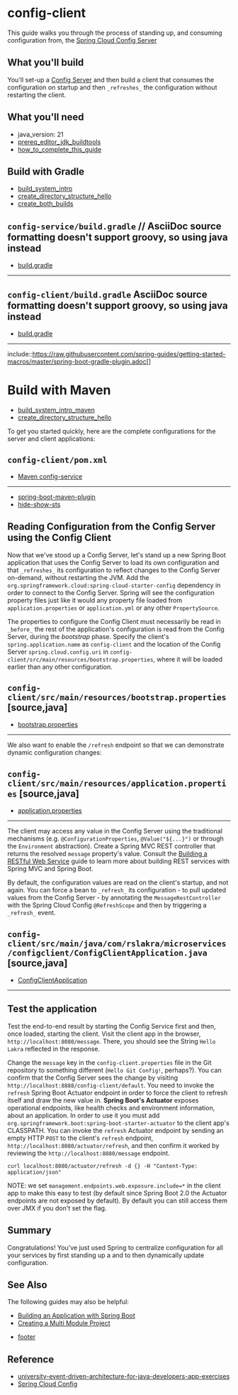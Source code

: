 # config-client

This guide walks you through the process of standing up, and consuming configuration from, the [Spring Cloud Config Server](http://cloud.spring.io/spring-cloud-config/spring-cloud-config.html)

## What you'll build

You'll set-up a [Config Server](http://cloud.spring.io/spring-cloud-config/spring-cloud-config.html) and then build a client that consumes the configuration on startup and then ```_refreshes_``` the configuration without restarting the client.

## What you'll need

- java_version: 21
- [prereq_editor_jdk_buildtools](https://raw.githubusercontent.com/spring-guides/getting-started-macros/master/prereq_editor_jdk_buildtools.adoc)
- [how_to_complete_this_guide](https://raw.githubusercontent.com/spring-guides/getting-started-macros/master/how_to_complete_this_guide.adoc)

## Build with Gradle

- [build_system_intro](https://raw.githubusercontent.com/spring-guides/getting-started-macros/master/build_system_intro.adoc)
- [create_directory_structure_hello](https://raw.githubusercontent.com/spring-guides/getting-started-macros/master/create_directory_structure_hello.adoc)
- [create_both_builds](https://raw.githubusercontent.com/spring-guides/getting-started-macros/master/create_both_builds.adoc)

`config-service/build.gradle`
// AsciiDoc source formatting doesn't support groovy, so using java instead
----
- [build.gradle](https://raw.githubusercontent.com/spring-guides/{project_id}/master/initial/config-service/build.gradle)
----

`config-client/build.gradle`
AsciiDoc source formatting doesn't support groovy, so using java instead
----
- [build.gradle](https://raw.githubusercontent.com/spring-guides/{project_id}/master/initial/config-client/build.gradle)
----

include::https://raw.githubusercontent.com/spring-guides/getting-started-macros/master/spring-boot-gradle-plugin.adoc[]

# Build with Maven

- [build_system_intro_maven](https://raw.githubusercontent.com/spring-guides/getting-started-macros/master/build_system_intro_maven.adoc)
- [create_directory_structure_hello](https://raw.githubusercontent.com/spring-guides/getting-started-macros/master/create_directory_structure_hello.adoc)

To get you started quickly, here are the complete configurations for the server and client applications:

`config-client/pom.xml`
----
- [Maven config-service](https://raw.githubusercontent.com/spring-guides/{project_id}/master/initial/config-client/pom.xml)
----

- [spring-boot-maven-plugin](https://raw.githubusercontent.com/spring-guides/getting-started-macros/master/spring-boot-maven-plugin.adoc)
- [hide-show-sts](https://raw.githubusercontent.com/spring-guides/getting-started-macros/master/hide-show-sts.adoc)

## Reading Configuration from the Config Server using the Config Client

Now that we've stood up a Config Server, let's stand up a new Spring Boot application that uses the Config Server to load its own configuration and that `_refreshes_` its  configuration to reflect changes to the Config Server on-demand, without restarting the JVM. Add the `org.springframework.cloud:spring-cloud-starter-config` dependency in order to connect to the Config Server. 
Spring will see the configuration property files just like it would any property file loaded from `application.properties` or `application.yml` or any other `PropertySource`.

The properties to configure the  Config Client must necessarily be read in `_before_` the rest of the application's configuration is read from the Config Server, during the _bootstrap_ phase. Specify the client's `spring.application.name` as `config-client` and the location of the Config Server `spring.cloud.config.uri` in `config-client/src/main/resources/bootstrap.properties`, where it will be loaded earlier than any other configuration.


`config-client/src/main/resources/bootstrap.properties`
[source,java]
----
- [bootstrap.properties](config-client/src/main/resources/bootstrap.properties)
----

We also want to enable the `/refresh` endpoint so that we can demonstrate dynamic configuration changes:

`config-client/src/main/resources/application.properties`
[source,java]
----
- [application.properties](config-client/src/main/resources/application.properties)
----

The client may access any value in the Config Server using the traditional mechanisms (e.g. `@ConfigurationProperties`, `@Value("${...}")` or through the `Environment` abstraction). Create a Spring MVC REST controller that returns the resolved `message` property's value. Consult the [Building a RESTful Web Service](https://spring.io/guides/gs/rest-service/) guide to learn more about building REST services with Spring MVC and Spring Boot.

By default, the configuration values are read on the client's startup, and not again. You can force a bean to `_refresh_` its configuration - to pull updated values from the Config Server - by annotating the `MessageRestController` with the Spring Cloud Config `@RefreshScope` and then by triggering a `_refresh_` event.

`config-client/src/main/java/com/rslakra/microservices/configclient/ConfigClientApplication.java`
[source,java]
----
- [ConfigClientApplication](config-client/src/main/java/com/rslakra/microservices/configclient/ConfigClientApplication.java)
----

## Test the application

Test the end-to-end result by starting the Config Service first and then, once loaded, starting the client.
Visit the client app in the browser, `http://localhost:8080/message`. There, you should see the String `Hello Lakra` reflected in the response.

Change the `message` key in the `config-client.properties` file in the Git repository to something different (`Hello Git Config!`, perhaps?).
You can confirm that the Config Server sees the change by visiting `http://localhost:8888/config-client/default`. 
You need to invoke the `refresh` Spring Boot Actuator endpoint in order to force the client to refresh itself and draw the new value in. 
**Spring Boot's Actuator** exposes operational endpoints, like health checks and environment information, about an application. 
In order to use it you must add `org.springframework.boot:spring-boot-starter-actuator` to the client app's CLASSPATH. You can invoke the  `refresh` Actuator endpoint by sending an empty HTTP `POST` to the client's `refresh` endpoint, `http://localhost:8080/actuator/refresh`, and then confirm it worked by reviewing the `http://localhost:8080/message` endpoint.

```shell
curl localhost:8080/actuator/refresh -d {} -H "Content-Type: application/json"
```

NOTE: we set `management.endpoints.web.exposure.include=*` in the client app to make this easy to test (by default since Spring Boot 2.0 the Actuator endpoints are not exposed by default). 
By default you can still access them over JMX if you don't set the flag.


## Summary
Congratulations! You've just used Spring to centralize configuration for all your services by first standing up a  and to then dynamically update configuration.

## See Also

The following guides may also be helpful:

* [Building an Application with Spring Boot](https://spring.io/guides/gs/spring-boot/)
* [Creating a Multi Module Project](https://spring.io/guides/gs/multi-module/)

- [footer](https://raw.githubusercontent.com/spring-guides/getting-started-macros/master/footer.adoc)

## Reference

*  [university-event-driven-architecture-for-java-developers-app-exercises](https://github.com/cockroachdb/university-event-driven-architecture-for-java-developers-app-exercises)
* [Spring Cloud Config](https://docs.spring.io/spring-cloud-config/docs/current/reference/html)
